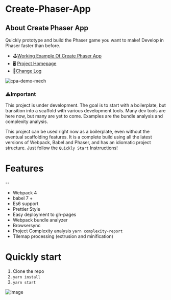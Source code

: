 # Create-Phaser-App

## About Create Phaser App

Quickly prototype and build the Phaser game you want to make! Develop in Phaser faster than before.

-   🕹️[Working Example Of Create Phaser App](https://simiancraft.github.io/create-phaser-app/)
-   🖥️ [Project Homepage](https://github.com/simiancraft/create-phaser-app)
-   📅[Change Log](https://github.com/simiancraft/create-phaser-app/blob/master/CHANGELOG.md)

![cpa-demo-mech](https://user-images.githubusercontent.com/954596/40955643-e0393dce-6850-11e8-8708-590dbf8f66cd.gif)

### ⚠️Important

This project is under development. The goal is to start with a boilerplate, but transition into a scaffold with various development tools. Many dev tools are here now, but many are yet to come. Examples are the bundle analysis and complexity analysis.

This project can be used right now as a boilerplate, even without the eventual scaffolding features. It is a complete build using all the latest versions of Webpack, Babel and Phaser, and has an idiomatic project structure. Just follow the `Quickly Start` Instrructions!

# Features

--

-   Webpack 4
-   babel 7 +
-   Es6 support
-   Prettier Style
-   Easy deployment to gh-pages
-   Webpack bundle analyzer
-   Browsersync
-   Project Complexity analysis `yarn complexity-report`
-   Tilemap processing (extrusion and minification)

# Quickly start

1.  Clone the repo
2.  `yarn install`
3.  `yarn start`

![image](https://user-images.githubusercontent.com/954596/41559851-fb552aa4-730a-11e8-8491-4f4c05ed9dce.png)
